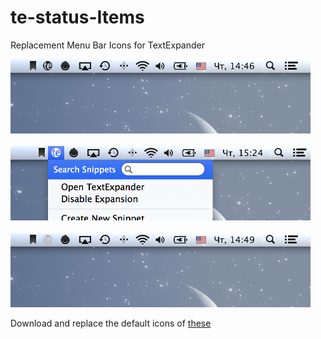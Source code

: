 te-status-Items
===============
Replacement Menu Bar Icons for TextExpander

<img src="https://github.com/skatrosh/te-status-items/blob/master/te-screens/TEStatusItemGraphite.png?raw=true" alt="alt text" width="480" height="119">
<br/><br/>
<img src="https://github.com/skatrosh/te-status-items/blob/master/te-screens/TEStatusItemSelected.png?raw=true" alt="alt text" width="480" height="119">
<br/><br/>
<img src="https://github.com/skatrosh/te-status-items/blob/master/te-screens/TEStatusItemDisabled.png?raw=true" alt="alt text" width="480" height="119">

Download and replace the default icons of [these](https://github.com/skatrosh/te-status-items/tree/master/status-items)